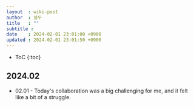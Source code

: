 ```yaml
---
layout  : wiki-post
author  : 널두
title   : ""
subtitle : 
date    : 2024-02-01 23:01:00 +0900
updated : 2024-02-01 23:01:50 +0900
---
```

* ToC
{:toc}

## 2024.02
* 02.01 - Today's collaboration was a big challenging for me, and it felt like a bit of a struggle.
